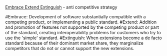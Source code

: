 [Embrace Extend Extinguish](https://en.wikipedia.org/wiki/Embrace,_extend_and_extinguish) - anti competitive strategy 

#Embrace: Development of software substantially compatible with a competing product, or implementing a public standard.
#Extend: Addition and promotion of features not supported by the competing product or part of the standard, creating interoperability problems for customers who try to use the 'simple' standard.
#Extinguish: When extensions become a de facto standard because of their dominant market share, they marginalize competitors that do not or cannot support the new extensions.